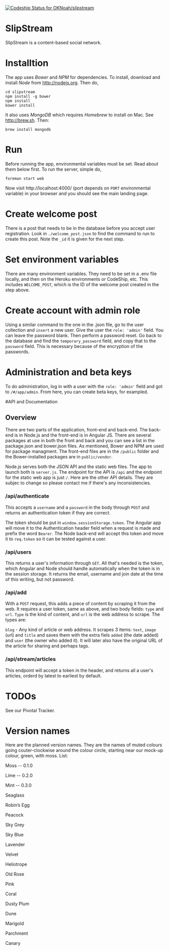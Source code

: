 [ ![Codeship Status for OKNoah/slipstream](https://codeship.com/projects/e25e8050-988b-0132-afbc-261ab1ce0f66/status?branch=master)](https://codeship.com/projects/63416)

# SlipStream

SlipStream is a content-based social network.

# Installtion

The app uses *Bower* and *NPM* for dependencies. To install, download and install *Node* from http://nodejs.org. Then do,

	cd slipstream
	npm install -g bower
	npm install
	bower install

It also uses *MongoDB* which requires *Homebrew* to install on Mac. See http://brew.sh. Then:

	brew install mongodb

# Run

Before running the app, environmental variables must be set. Read about them below first. To run the server, simple do,

	foreman start web

Now visit http://localhost:4000/ (port depends on `PORT` environmental variable) in your browser and you should see the main landing page.

# Create welcome post

There is a post that needs to be in the database before you accept user registration. Look in `./welcome_post.json` to find the command to run to create this post. Note the `_id` it is given for the next step.

# Set environment variables

There are many environment variables. They need to be set in a .env file locally, and then on the Heroku environments or CodeShip, etc. This includes `WELCOME_POST`, which is the ID of the welcome post created in the step above.

# Create account with admin role

Using a similar command to the one in the .json file, go to the user collection and `insert` a new user. Give the user the `role: 'admin'` field. You can leave the password blank. Then perform a password reset. Go back to the database and find the `temporary_password` field, and copy that to the `password` field. This is necessary because of the encryption of the passwords.

# Administration and beta keys

To do administration, log in with a user with the `role: 'admin'` field and got to `/#/app/admin`. From here, you can create beta keys, for exampled.

#API and Documentation

## Overview

There are two parts of the application, front-end and back-end. The back-end is in Node.js and the front-end is in Angular JS. There are several packages at use in both the front and back and you can see a list in the package.json and bower.json files. As mentioned, Bower and NPM are used for package managment. The front-end files are in the `/public` folder and the Bower-installed packages are in `public/vendor`.

Node.js serves both the JSON API and the static web files. The app to launch both is `server.js`. The endpoint for the API is `/api` and the endpoint for the static web app is just `/`. Here are the other API details. They are subjec to change so please contact me if there's any inconsistencies.

### /api/authenticate

This accepts a `username` and a `password` in the body through `POST` and returns an authentication token if they are correct.

The token should be put in `window.sessionStorage.token`. The Angular app will move it to the Authentication header field when a request is made and prefix the word `Bearer`. The Node back-end will accept this token and move it to `req.token` so it can be tested against a user.

### /api/users

This returns a user's information through `GET`. All that's needed is the token, which Angular and Node should handle automatically when the token is in the session storage. It returns the email, username and join date at the time of this writing, but not password.

### /api/add

With a `POST` request, this adds a piece of content by scraping it from the web. It requires a user token, same as above, and two body fields: `type` and `url`. `Type` is the kind of content, and `url` is the web address to scrape. The types are:

`blog` - Any kind of article or web address. It scrapes 3 items: `text`, `image` (url) and `title` and saves them with the extra fiels `added` (the date added) and `user` (the owner who added it). It will later also have the original URL of the article for sharing and perhaps tags.

### /api/stream/articles

This endpoint will accept a token in the header, and returns all a user's articles, orderd by latest to earliest by default.

# TODOs

See our Pivotal Tracker.

# Version names

Here are the planned version names. They are the names of muted colours going couter-clockwise around the colour circle, starting near our mock-up colour, green, with moss. List:

Moss -- 0.1.0

Lime -- 0.2.0

Mint -- 0.3.0

Seaglass

Robin’s Egg

Peacock

Sky Grey

Sky Blue

Lavender

Velvet

Heliotrope

Old Rose

Pink

Coral

Dusty Plum

Dune

Marigold

Parchment

Canary
